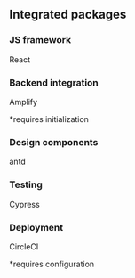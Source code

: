 ## Integrated packages

### JS framework
React

### Backend integration
Amplify

*requires initialization

### Design components
antd

### Testing
Cypress

### Deployment
CircleCI

*requires configuration